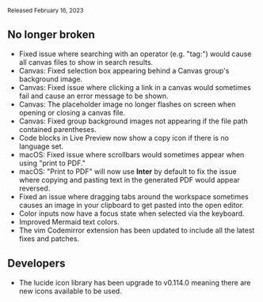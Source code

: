 <small>Released February 16, 2023</small>

## No longer broken

- Fixed issue where searching with an operator (e.g. "tag:") would cause all canvas files to show in search results.
- Canvas: Fixed selection box appearing behind a Canvas group's background image.
- Canvas: Fixed issue where clicking a link in a canvas would sometimes fail and cause an error message to be shown.
- Canvas: The placeholder image no longer flashes on screen when opening or closing a canvas file.
- Canvas: Fixed group background images not appearing if the file path contained parentheses.
- Code blocks in Live Preview now show a copy icon if there is no language set.
- macOS: Fixed issue where scrollbars would sometimes appear when using "print to PDF."
- macOS: "Print to PDF" will now use **Inter** by default to fix the issue where copying and pasting text in the generated PDF would appear reversed.
- Fixed an issue where dragging tabs around the workspace sometimes causes an image in your clipboard to get pasted into the open editor.
- Color inputs now have a focus state when selected via the keyboard.
- Improved Mermaid text colors.
- The vim Codemirror extension has been updated to include all the latest fixes and patches.

## Developers

- The lucide icon library has been upgrade to v0.114.0 meaning there are new icons available to be used.
